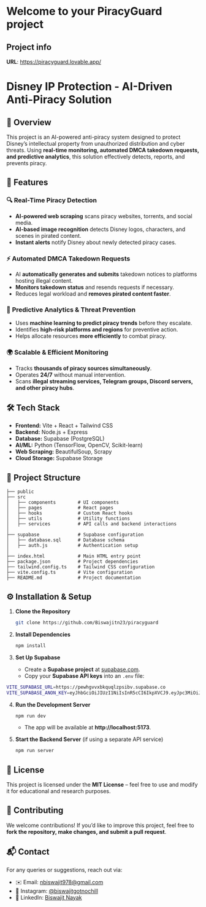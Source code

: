# Welcome to your PiracyGuard project

## Project info

**URL**: https://piracyguard.lovable.app/

# **Disney IP Protection - AI-Driven Anti-Piracy Solution**

## **📌 Overview**
This project is an AI-powered anti-piracy system designed to protect Disney’s intellectual property from unauthorized distribution and cyber threats. Using **real-time monitoring, automated DMCA takedown requests, and predictive analytics**, this solution effectively detects, reports, and prevents piracy.

## **🚀 Features**

### 🔍 **Real-Time Piracy Detection**
- **AI-powered web scraping** scans piracy websites, torrents, and social media.
- **AI-based image recognition** detects Disney logos, characters, and scenes in pirated content.
- **Instant alerts** notify Disney about newly detected piracy cases.

### ⚡ **Automated DMCA Takedown Requests**
- AI **automatically generates and submits** takedown notices to platforms hosting illegal content.
- **Monitors takedown status** and resends requests if necessary.
- Reduces legal workload and **removes pirated content faster**.

### 🔮 **Predictive Analytics & Threat Prevention**
- Uses **machine learning to predict piracy trends** before they escalate.
- Identifies **high-risk platforms and regions** for preventive action.
- Helps allocate resources **more efficiently** to combat piracy.

### 🌍 **Scalable & Efficient Monitoring**
- Tracks **thousands of piracy sources simultaneously**.
- Operates **24/7** without manual intervention.
- Scans **illegal streaming services, Telegram groups, Discord servers, and other piracy hubs**.

## **🛠️ Tech Stack**
- **Frontend:** Vite + React + Tailwind CSS
- **Backend:** Node.js + Express
- **Database:** Supabase (PostgreSQL)
- **AI/ML:** Python (TensorFlow, OpenCV, Scikit-learn)
- **Web Scraping:** BeautifulSoup, Scrapy
- **Cloud Storage:** Supabase Storage

## **📂 Project Structure**
```
├── public
├── src
│   ├── components        # UI components
│   ├── pages             # React pages
│   ├── hooks             # Custom React hooks
│   ├── utils             # Utility functions
│   ├── services          # API calls and backend interactions
│
├── supabase              # Supabase configuration
│   ├── database.sql      # Database schema
│   ├── auth.js           # Authentication setup
│
├── index.html            # Main HTML entry point
├── package.json          # Project dependencies
├── tailwind.config.ts    # Tailwind CSS configuration
├── vite.config.ts        # Vite configuration
├── README.md             # Project documentation
```

## **⚙️ Installation & Setup**

1. **Clone the Repository**
   ```bash
   git clone https://github.com/Biswajitn23/piracyguard
   ```

2. **Install Dependencies**
   ```bash
   npm install
   ```

3. **Set Up Supabase**
   - Create a **Supabase project** at [supabase.com](https://supabase.com/).
   - Copy your **Supabase API keys** into an `.env` file:
```bash
VITE_SUPABASE_URL=https://pewhgvvxbkquqlzpsibv.supabase.co
VITE_SUPABASE_ANON_KEY=eyJhbGciOiJIUzI1NiIsInR5cCI6IkpXVCJ9.eyJpc3MiOiJzdXBhYmFzZSIsInJlZiI6InBld2hndnZ4YmtxdXFsenBzaWJ2Iiwicm9sZSI6ImFub24iLCJpYXQiOjE3NDE5ODM2MjMsImV4cCI6MjA1NzU1OTYyM30.OzvVOwMJBgSTiSiBGyfwkgiVkiaHZWuu8jhr9ns4Gs4
```

4. **Run the Development Server**
   ```bash
   npm run dev
   ```
   - The app will be available at **http://localhost:5173**.

5. **Start the Backend Server** (if using a separate API service)
   ```bash
   npm run server
   ```

## **📜 License**
This project is licensed under the **MIT License** – feel free to use and modify it for educational and research purposes.

## **🤝 Contributing**
We welcome contributions! If you’d like to improve this project, feel free to **fork the repository, make changes, and submit a pull request**.

## **📬 Contact**
For any queries or suggestions, reach out via:
- ✉️ Email: nbiswajit978@gmail.com
- 📸 Instagram: [@biswajitgotnochill](https://instagram.com/biswajitgotnochill)
- 🔗 LinkedIn: [Biswajit Nayak](https://www.linkedin.com/in/biswajit-nayak-9a0b97321)






